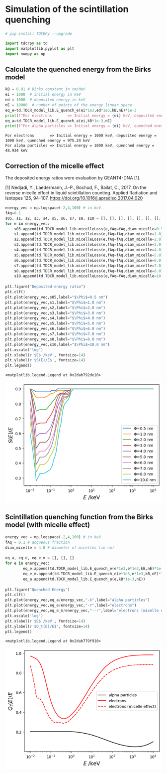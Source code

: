 # Simulation of the scintillation quenching


```python
# pip install TDCRPy --upgrade
```


```python
import tdcrpy as td
import matplotlib.pyplot as plt
import numpy as np
```

## Calculate the quenched energy from the Birks model


```python
kB = 0.01 # Birks constant in cm/MeV
ei = 1000  # initial energy in keV
ed = 1000  # deposited energy in keV
nE = 10000  # number of points of the energy linear space
eq_e=td.TDCR_model_lib.E_quench_e(ei*1e3,ed*1e3,kB,nE)*1e-3
print(f"For electrons       => Initial energy = {ei} keV, deposited energy = {ed} keV, quenched energy = {eq_e:.5g} keV")
eq_a=td.TDCR_model_lib.E_quench_a(ei,kB*1e-3,nE)
print(f"For alpha particles => Initial energy = {ei} keV, quenched energy = {eq_a:.5g} keV")
```

    For electrons       => Initial energy = 1000 keV, deposited energy = 1000 keV, quenched energy = 975.24 keV
    For alpha particles => Initial energy = 1000 keV, quenched energy = 48.934 keV
    

## Correction of the micelle effect

The deposited energy ratios were evaluation by GEANT4-DNA [1].

[1] Nedjadi, Y., Laedermann, J.-P., Bochud, F., Bailat, C., 2017. On the reverse micelle effect in liquid scintillation counting. Applied Radiation and Isotopes 125, 94–107. https://doi.org/10.1016/j.apradiso.2017.04.020 


```python
energy_vec = np.logspace(-2,4,100) # in keV
fAq=0.1
s05, s1, s2, s3, s4, s5, s6, s7, s8, s10 = [], [], [], [], [], [], [], [], [], []
for e in energy_vec:
    s05.append(td.TDCR_model_lib.micelleLoss(e,fAq=fAq,diam_micelle=0.5))
    s1.append(td.TDCR_model_lib.micelleLoss(e,fAq=fAq,diam_micelle=1.0))
    s2.append(td.TDCR_model_lib.micelleLoss(e,fAq=fAq,diam_micelle=2.0))
    s3.append(td.TDCR_model_lib.micelleLoss(e,fAq=fAq,diam_micelle=3.0))
    s4.append(td.TDCR_model_lib.micelleLoss(e,fAq=fAq,diam_micelle=4.0))
    s5.append(td.TDCR_model_lib.micelleLoss(e,fAq=fAq,diam_micelle=5.0))
    s6.append(td.TDCR_model_lib.micelleLoss(e,fAq=fAq,diam_micelle=6.0))
    s7.append(td.TDCR_model_lib.micelleLoss(e,fAq=fAq,diam_micelle=7.0))
    s8.append(td.TDCR_model_lib.micelleLoss(e,fAq=fAq,diam_micelle=8.0))
    s10.append(td.TDCR_model_lib.micelleLoss(e,fAq=fAq,diam_micelle=10.0))

plt.figure("Deposited energy ratio")
plt.clf()
plt.plot(energy_vec,s05,label="$\Phi$=0.5 nm")
plt.plot(energy_vec,s1,label="$\Phi$=1.0 nm")
plt.plot(energy_vec,s2,label="$\Phi$=2.0 nm")
plt.plot(energy_vec,s3,label="$\Phi$=3.0 nm")
plt.plot(energy_vec,s4,label="$\Phi$=4.0 nm")
plt.plot(energy_vec,s5,label="$\Phi$=5.0 nm")
plt.plot(energy_vec,s6,label="$\Phi$=6.0 nm")
plt.plot(energy_vec,s7,label="$\Phi$=7.0 nm")
plt.plot(energy_vec,s8,label="$\Phi$=8.0 nm")
plt.plot(energy_vec,s10,label="$\Phi$=10.0 nm")
plt.xscale('log')
plt.xlabel(r'$E$ /keV', fontsize=14)
plt.ylabel(r'$S(E)/E$', fontsize=14)
plt.legend()
```




    <matplotlib.legend.Legend at 0x2dab792de10>




    
![png](output_6_1.png)
    


## Scintillation quenching function from the Birks model (with micelle effect)


```python
energy_vec = np.logspace(-2,4,100) # in keV
fAq = 0.1 # acqueous fraction
diam_micelle = 4.0 # diameter of micelles (in nm) 

eq_a, eq_e, eq_e_m = [], [], []
for e in energy_vec:
        eq_e.append(td.TDCR_model_lib.E_quench_e(e*1e3,e*1e3,kB,nE)*1e-3)
        eq_e_m.append(td.TDCR_model_lib.E_quench_e(e*1e3,e*1e3,kB,nE)*1e-3*td.TDCR_model_lib.micelleLoss(e,fAq=fAq,diam_micelle=diam_micelle))
        eq_a.append(td.TDCR_model_lib.E_quench_a(e,kB*1e-3,nE))

plt.figure("Quenched Energy")
plt.clf()
plt.plot(energy_vec,eq_a/energy_vec,"-k",label="alpha particles")
plt.plot(energy_vec,eq_e/energy_vec,"-r",label="electrons")
plt.plot(energy_vec,eq_e_m/energy_vec,"--r",label="electrons (micelle effect)")
plt.xscale('log')
plt.xlabel(r'$E$ /keV', fontsize=14)
plt.ylabel(r'$Q_t(E)/E$', fontsize=14)
plt.legend()
```




    <matplotlib.legend.Legend at 0x2dab779f910>




    
![png](output_8_1.png)
    



```python

```
